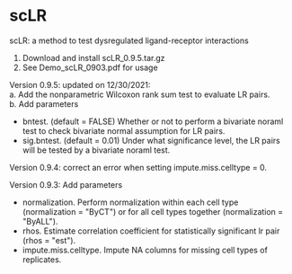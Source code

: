 # scLR
scLR: a method to test dysregulated ligand-receptor interactions

1. Download and install scLR_0.9.5.tar.gz
2. See Demo_scLR_0903.pdf for usage

Version 0.9.5: updated on 12/30/2021:\
a. Add the nonparametric Wilcoxon rank sum test to evaluate LR pairs.\
b. Add parameters
- bntest. (default = FALSE) Whether or not to perform a bivariate noraml test to check bivariate normal assumption for LR pairs.
- sig.bntest. (default = 0.01) Under what significance level, the LR pairs will be tested by a bivariate noraml test.

Version 0.9.4: 
correct an error when setting impute.miss.celltype = 0.

Version 0.9.3:
Add parameters
- normalization. Perform normalization within each cell type (normalization = "ByCT") or for all cell types together (normalization = "ByALL").
- rhos. Estimate correlation coefficient for statistically significant lr pair (rhos = "est").
- impute.miss.celltype. Impute NA columns for missing cell types of replicates. 
